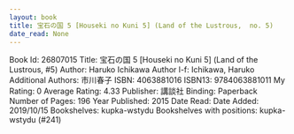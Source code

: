 ```yaml
---
layout: book
title: 宝石の国 5 [Houseki no Kuni 5] (Land of the Lustrous,  no. 5)
date_read: None
---
```


Book Id: 26807015
Title: 宝石の国 5 [Houseki no Kuni 5] (Land of the Lustrous, #5)
Author: Haruko Ichikawa
Author l-f: Ichikawa, Haruko
Additional Authors: 市川春子
ISBN: 4063881016
ISBN13: 9784063881011
My Rating: 0
Average Rating: 4.33
Publisher: 講談社
Binding: Paperback
Number of Pages: 196
Year Published: 2015
Date Read: 
Date Added: 2019/10/15
Bookshelves: kupka-wstydu
Bookshelves with positions: kupka-wstydu (#241)

